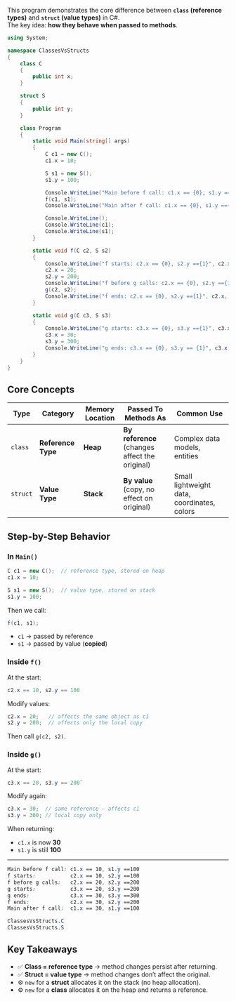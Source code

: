 This program demonstrates the core difference between **`class` (reference types)** and **`struct` (value types)** in C#.  
The key idea: **how they behave when passed to methods**.
```C#
using System;

namespace ClassesVsStructs
{
    class C
    {
        public int x;
    }

    struct S
    {
        public int y;
    }

    class Program
    {
        static void Main(string[] args)
        {
            C c1 = new C();
            c1.x = 10;

            S s1 = new S();
            s1.y = 100;

            Console.WriteLine("Main before f call: c1.x == {0}, s1.y =={1}", c1.x, s1.y);
            f(c1, s1);
            Console.WriteLine("Main after f call: c1.x == {0}, s1.y =={1}", c1.x, s1.y);

            Console.WriteLine();
            Console.WriteLine(c1);
            Console.WriteLine(s1);
        }

        static void f(C c2, S s2)
        {
            Console.WriteLine("f starts: c2.x == {0}, s2.y =={1}", c2.x, s2.y);
            c2.x = 20;
            s2.y = 200;
            Console.WriteLine("f before g calls: c2.x == {0}, s2.y =={1}", c2.x, s2.y);
            g(c2, s2);
            Console.WriteLine("f ends: c2.x == {0}, s2.y =={1}", c2.x, s2.y);
        }

        static void g(C c3, S s3)
        {
            Console.WriteLine("g starts: c3.x == {0}, s3.y =={1}", c3.x, s3.y);
            c3.x = 30;
            s3.y = 300;
            Console.WriteLine("g ends: c3.x == {0}, s3.y == {1}", c3.x, s3.y);
        }
    }
}

```


## Core Concepts

|Type|Category|Memory Location|Passed To Methods As|Common Use|
|---|---|---|---|---|
|`class`|**Reference Type**|**Heap**|**By reference** (changes affect the original)|Complex data models, entities|
|`struct`|**Value Type**|**Stack**|**By value** (copy, no effect on original)|Small lightweight data, coordinates, colors|

## Step-by-Step Behavior
### In `Main()`
```C#
C c1 = new C();  // reference type, stored on heap
c1.x = 10;

S s1 = new S();  // value type, stored on stack
s1.y = 100;
```

Then we call:
```C#
f(c1, s1);
```
- `c1` → passed by reference
- `s1` → passed by value (**copied**)

### Inside `f()`

At the start:

```C#
c2.x == 10, s2.y == 100
```

Modify values:
```C#
c2.x = 20;   // affects the same object as c1 
s2.y = 200;  // affects only the local copy
```

Then call `g(c2, s2)`.

### Inside `g()`
At the start:

```C#
c3.x == 20, s3.y == 200`
```

Modify again:

```C#
c3.x = 30;  // same reference — affects c1 
s3.y = 300; // local copy only
```

When returning:
- `c1.x` is now **30**
- `s1.y` is still **100**

---
```css
Main before f call: c1.x == 10, s1.y ==100
f starts:           c2.x == 10, s2.y ==100
f before g calls:   c2.x == 20, s2.y ==200
g starts:           c3.x == 20, s3.y ==200
g ends:             c3.x == 30, s3.y ==300
f ends:             c2.x == 30, s2.y ==200
Main after f call:  c1.x == 30, s1.y ==100

ClassesVsStructs.C
ClassesVsStructs.S
```

## Key Takeaways

- ✅ **Class = reference type** → method changes persist after returning.
- ✅ **Struct = value type** → method changes don’t affect the original.
- ⚙️ `new` for a **struct** allocates it on the stack (no heap allocation).
- ⚙️ `new` for a **class** allocates it on the heap and returns a reference.